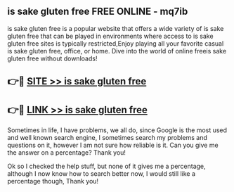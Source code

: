 ## is sake gluten free FREE ONLINE - mq7ib

is sake gluten free is a popular website that offers a wide variety of is sake gluten free that can be played in environments where access to is sake gluten free sites is typically restricted,Enjoy playing all your favorite casual is sake gluten free, office, or home. Dive into the world of online freeis sake gluten free without downloads!

## 👉🔴 [SITE >> is sake gluten free](http://news.freeplayer.one?title=is_sake_gluten_free&ref=FRRE)

## 👉🔴 [LINK >> is sake gluten free](http://news.freeplayer.one?title=is_sake_gluten_free&ref=FREE)

Sometimes in life, I have problems, we all do, since Google is the most used and well known search engine, I sometimes search my problems and questions on it, however I am not sure how reliable is it. Can you give me the answer on a percentage? Thank you!

Ok so I checked the help stuff, but none of it gives me a percentage, although I now know how to search better now, I would still like a percentage though, Thank you!
